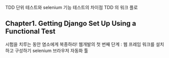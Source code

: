 TDD 단위 테스트와 selenium 기능 테스트의 차이점
TDD 의 워크 플로

## Chapter1. Getting Django Set Up Using a Functional Test
시험을 치루는 동안 염소에게 복종하라!
웹개발의 첫 번째 단계 : 웹 프레임 워크를 설치하고 구성하기
selenium 브라우저 자동화 툴
